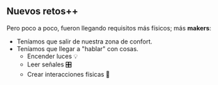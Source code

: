## Nuevos retos++

Pero poco a poco, fueron llegando requisitos más físicos; más __makers__:

 - Teníamos que salir de nuestra zona de confort.
 - Teníamos que llegar a "hablar" con cosas.
    - Encender luces 💡<!-- .element: class="fragment" -->
    - Leer señales 🎛<!-- .element: class="fragment" -->
    - Crear interacciones físicas 🤼<!-- .element: class="fragment" -->